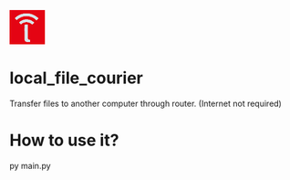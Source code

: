 ![GitHub1s](https://raw.githubusercontent.com/sairash/local_file_courier/master/local_file_courier_py/logo.png)
# local_file_courier
Transfer files to another computer through router. (Internet not required)

# How to use it?

py main.py
